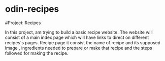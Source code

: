 # odin-recipes

#Project: Recipes

In this project, am trying  to build a basic recipe website.
The website will consist of a main index page which will have links to direct on different recipes's pages.
Recipe page it consist the name of recipe and its supposed image , ingredients needed to prepare or make that recipe 
and the steps followed for making the recipe.
